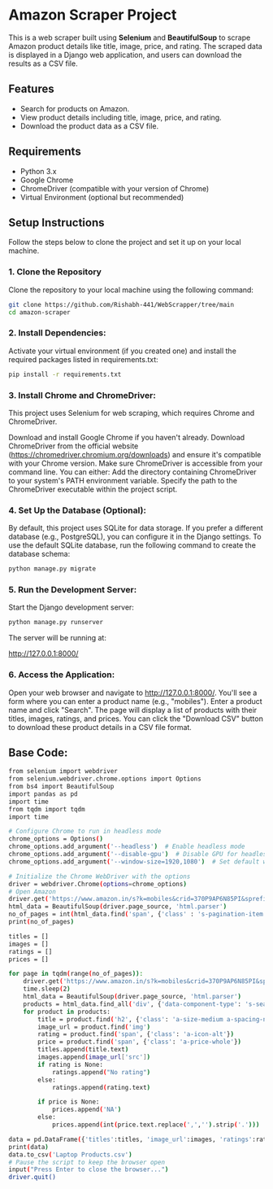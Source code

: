 # Amazon Scraper Project

This is a web scraper built using **Selenium** and **BeautifulSoup** to scrape Amazon product details like title, image, price, and rating. The scraped data is displayed in a Django web application, and users can download the results as a CSV file.

## Features

- Search for products on Amazon.
- View product details including title, image, price, and rating.
- Download the product data as a CSV file.

## Requirements

- Python 3.x
- Google Chrome
- ChromeDriver (compatible with your version of Chrome)
- Virtual Environment (optional but recommended)

## Setup Instructions

Follow the steps below to clone the project and set it up on your local machine.

### 1. Clone the Repository

Clone the repository to your local machine using the following command:

```bash
git clone https://github.com/Rishabh-441/WebScrapper/tree/main
cd amazon-scraper
```
### 2. Install Dependencies:

Activate your virtual environment (if you created one) and install the required packages listed in requirements.txt:
```bash
pip install -r requirements.txt
```

### 3. Install Chrome and ChromeDriver:

This project uses Selenium for web scraping, which requires Chrome and ChromeDriver.

Download and install Google Chrome if you haven't already.
Download ChromeDriver from the official website (https://chromedriver.chromium.org/downloads) and ensure it's compatible with your Chrome version.
Make sure ChromeDriver is accessible from your command line. You can either:
Add the directory containing ChromeDriver to your system's PATH environment variable.
Specify the path to the ChromeDriver executable within the project script.

### 4. Set Up the Database (Optional):

By default, this project uses SQLite for data storage. If you prefer a different database (e.g., PostgreSQL), you can configure it in the Django settings. To use the default SQLite database, run the following command to create the database schema:

```bash
python manage.py migrate
```

### 5. Run the Development Server:

Start the Django development server:

```bash
python manage.py runserver
```
The server will be running at:

http://127.0.0.1:8000/


### 6. Access the Application:

Open your web browser and navigate to http://127.0.0.1:8000/.
You'll see a form where you can enter a product name (e.g., "mobiles").
Enter a product name and click "Search".
The page will display a list of products with their titles, images, ratings, and prices.
You can click the "Download CSV" button to download these product details in a CSV file format.


## Base Code:

```bash
from selenium import webdriver
from selenium.webdriver.chrome.options import Options
from bs4 import BeautifulSoup
import pandas as pd
import time
from tqdm import tqdm
import time

# Configure Chrome to run in headless mode
chrome_options = Options()
chrome_options.add_argument('--headless')  # Enable headless mode
chrome_options.add_argument('--disable-gpu')  # Disable GPU for headless compatibility
chrome_options.add_argument('--window-size=1920,1080')  # Set default window size for rendering

# Initialize the Chrome WebDriver with the options
driver = webdriver.Chrome(options=chrome_options)
# Open Amazon
driver.get('https://www.amazon.in/s?k=mobiles&crid=370P9AP6N85PI&sprefix=laptops%2Caps%2C214&ref=nb_sb_noss_2')
html_data = BeautifulSoup(driver.page_source, 'html.parser')
no_of_pages = int(html_data.find('span', {'class' : 's-pagination-item s-pagination-disabled'}).text)
print(no_of_pages)

titles = []
images = []
ratings = []
prices = []

for page in tqdm(range(no_of_pages)):
    driver.get('https://www.amazon.in/s?k=mobiles&crid=370P9AP6N85PI&sprefix=laptops%2Caps%2C214&ref=nb_sb_noss_2&page='+str(page+1))
    time.sleep(2)
    html_data = BeautifulSoup(driver.page_source, 'html.parser')
    products = html_data.find_all('div', {'data-component-type': 's-search-result'})
    for product in products:
        title = product.find('h2', {'class': 'a-size-medium a-spacing-none a-color-base a-text-normal'})
        image_url = product.find('img')
        rating = product.find('span', {'class': 'a-icon-alt'})
        price = product.find('span', {'class': 'a-price-whole'})
        titles.append(title.text)
        images.append(image_url['src'])
        if rating is None:
            ratings.append("No rating")
        else:
            ratings.append(rating.text)

        if price is None:
            prices.append('NA')
        else:
            prices.append(int(price.text.replace(',','').strip('.')))

data = pd.DataFrame({'titles':titles, 'image_url':images, 'ratings':ratings, 'prices':prices})
print(data)
data.to_csv('Laptop Products.csv')
# Pause the script to keep the browser open
input("Press Enter to close the browser...")
driver.quit()

```
